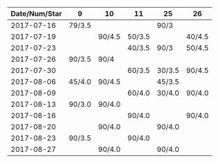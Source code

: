 Date/Num/Star  |  9     | 10     | 11     | 25     | 26
---------------|--------|--------|--------|--------|--------
2017-07-16     | 79/3.5 |        |        | 90/3   |
2017-07-19     |        | 90/4.5 | 50/3.5 |        | 40/4.5
2017-07-23     |        |        | 40/3.5 | 90/3   | 50/4.5
2017-07-26     | 90/3.5 | 90/4   |        |        | 
2017-07-30     |        |        | 60/3.5 | 30/3.5 | 90/4.5
2017-08-06     | 45/4.0 | 90/4.5 |        | 45/3.5 | 
2017-08-09     |        |        | 60/4.0 | 30/4.0 | 90/4.0
2017-08-13     | 90/3.0 | 90/4.0 |        |        | 
2017-08-16     |        |        | 90/4.0 |        | 90/4.0
2017-08-20     |        | 90/4.0 |        | 90/4.0 | 
2017-08-23     | 90/3.5 |        | 90/4.0 |        |       
2017-08-27     |        | 90/4.0 |        | 90/4.0 | 

